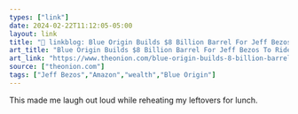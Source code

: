 ```yaml
---
types: ["link"]
date: 2024-02-22T11:12:05-05:00
layout: link
title: "🔗 linkblog: Blue Origin Builds $8 Billion Barrel For Jeff Bezos To Ride Over Niagara Falls'"
art_title: "Blue Origin Builds $8 Billion Barrel For Jeff Bezos To Ride Over Niagara Falls"
art_link: "https://www.theonion.com/blue-origin-builds-8-billion-barrel-for-jeff-bezos-to-1851271473"
source: ["theonion.com"]
tags: ["Jeff Bezos","Amazon","wealth","Blue Origin"]
---
```

This made me laugh out loud while reheating my leftovers for lunch.
